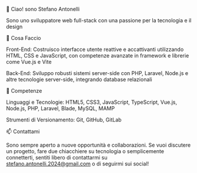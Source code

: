 👋 Ciao! sono Stefano Antonelli

Sono uno sviluppatore web full-stack con una passione per la tecnologia e il design


🚀 Cosa Faccio

Front-End: Costruisco interfacce utente reattive e accattivanti utilizzando HTML, CSS e JavaScript, con competenze avanzate in framework e librerie come Vue.js e Vite

Back-End: Sviluppo robusti sistemi server-side con PHP, Laravel, Node.js e altre tecnologie server-side, integrando database relazionali

🔧 Competenze

Linguaggi e Tecnologie: HTML5, CSS3, JavaScript, TypeScript, Vue.js, Node.js, PHP, Laravel, Blade, MySQL, MAMP

Strumenti di Versionamento: Git, GitHub, GitLab

📫 Contattami

Sono sempre aperto a nuove opportunità e collaborazioni. Se vuoi discutere un progetto, fare due chiacchiere su tecnologia o semplicemente connetterti, sentiti libero di contattarmi su stefano.antonelli.2024@gmail.com o di seguirmi sui social!
<!---
StefanoAntonelli93/StefanoAntonelli93 is a ✨ special ✨ repository because its `README.md` (this file) appears on your GitHub profile.
You can click the Preview link to take a look at your changes.
--->
